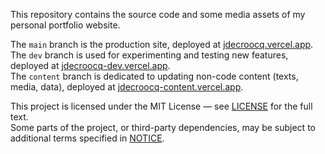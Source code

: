 This repository contains the source code and some media assets of my personal portfolio website.


The `main` branch is the production site, deployed at [jdecroocq.vercel.app](https://jdecroocq.vercel.app/).\
The `dev` branch is used for experimenting and testing new features, deployed at [jdecroocq-dev.vercel.app](https://jdecroocq-dev.vercel.app/).\
The `content` branch is dedicated to updating non-code content (texts, media, data), deployed at [jdecroocq-content.vercel.app](https://jdecroocq-content.vercel.app/).



This project is licensed under the MIT License — see [LICENSE](./LICENSE) for the full text.\
Some parts of the project, or third-party dependencies, may be subject to additional terms specified in [NOTICE](./NOTICE).
